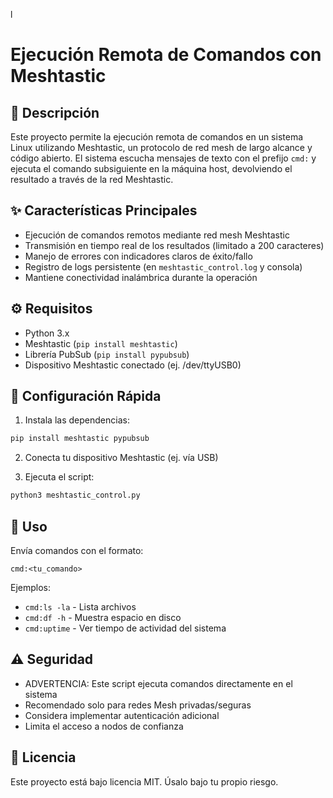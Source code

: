 l

# Ejecución Remota de Comandos con Meshtastic

## 📌 Descripción

Este proyecto permite la ejecución remota de comandos en un sistema Linux utilizando Meshtastic, un protocolo de red mesh de largo alcance y código abierto. El sistema escucha mensajes de texto con el prefijo `cmd:` y ejecuta el comando subsiguiente en la máquina host, devolviendo el resultado a través de la red Meshtastic.

## ✨ Características Principales

* Ejecución de comandos remotos mediante red mesh Meshtastic
* Transmisión en tiempo real de los resultados (limitado a 200 caracteres)
* Manejo de errores con indicadores claros de éxito/fallo
* Registro de logs persistente (en `meshtastic_control.log` y consola)
* Mantiene conectividad inalámbrica durante la operación

## ⚙️ Requisitos

* Python 3.x
* Meshtastic (`pip install meshtastic`)
* Librería PubSub (`pip install pypubsub`)
* Dispositivo Meshtastic conectado (ej. /dev/ttyUSB0)

## 🚀 Configuración Rápida

1. Instala las dependencias:

```bash
pip install meshtastic pypubsub
```

2. Conecta tu dispositivo Meshtastic (ej. vía USB)

3. Ejecuta el script:

```bash
python3 meshtastic_control.py
```

## 📝 Uso

Envía comandos con el formato:

```
cmd:<tu_comando>
```

Ejemplos:

* `cmd:ls -la` - Lista archivos
* `cmd:df -h` - Muestra espacio en disco
* `cmd:uptime` - Ver tiempo de actividad del sistema

## ⚠️ Seguridad

* ADVERTENCIA: Este script ejecuta comandos directamente en el sistema
* Recomendado solo para redes Mesh privadas/seguras
* Considera implementar autenticación adicional
* Limita el acceso a nodos de confianza

## 📄 Licencia

Este proyecto está bajo licencia MIT. Úsalo bajo tu propio riesgo.
